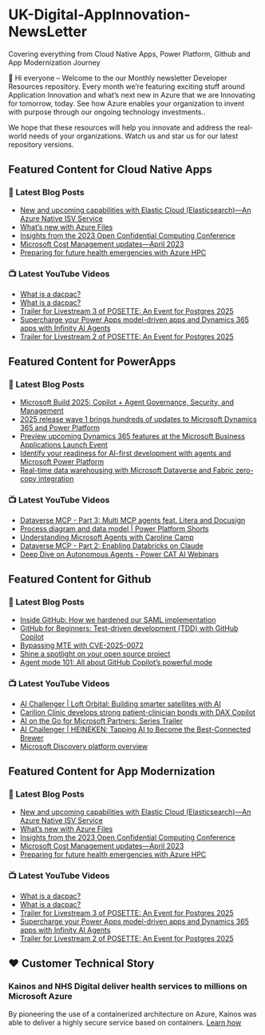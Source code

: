 # UK-Digital-AppInnovation-NewsLetter

Covering everything from Cloud Native Apps, Power Platform, Github and App Modernization Journey

👋 Hi everyone – Welcome to the our Monthly newsletter Developer Resources repository. Every month we’re featuring exciting stuff around Application Innovation and what’s next new in Azure that we are Innovating for tomorrow, today. See how Azure enables your organization to invent with purpose through our ongoing technology investments..


We hope that these resources will help you innovate and address the real-world needs of your organizations. Watch us and star us for our latest repository versions.

## Featured Content for Cloud Native Apps


### 📝 Latest Blog Posts

    
<!-- BLOGCNA:START -->
- [New and upcoming capabilities with Elastic Cloud (Elasticsearch)—An Azure Native ISV Service](https://azure.microsoft.com/blog/new-and-upcoming-capabilities-with-elastic-cloud-elasticsearch-an-azure-native-isv-service/)
- [What’s new with Azure Files](https://azure.microsoft.com/blog/what-s-new-with-azure-files/)
- [Insights from the 2023 Open Confidential Computing Conference](https://azure.microsoft.com/blog/insights-from-the-2023-open-confidential-computing-conference/)
- [Microsoft Cost Management updates—April 2023](https://azure.microsoft.com/blog/microsoft-cost-management-updates-april-2023/)
- [Preparing for future health emergencies with Azure HPC ](https://azure.microsoft.com/blog/preparing-for-future-health-emergencies-with-azure-hpc/)
<!-- BLOGCNA:END -->

### 📺 Latest YouTube Videos

 
<!-- YOUTUBECNA:START -->
- [What is a dacpac?](https://www.youtube.com/watch?v=FAACaUIvGt4)
- [What is a dacpac?](https://www.youtube.com/watch?v=ix3Vpf20mM8)
- [Trailer for Livestream 3 of POSETTE: An Event for Postgres 2025](https://www.youtube.com/watch?v=5O6ynz3zfkE)
- [Supercharge your Power Apps model-driven apps and Dynamics 365 apps with Infinity AI Agents](https://www.youtube.com/watch?v=ovEAwIZjQCI)
- [Trailer for Livestream 2 of POSETTE: An Event for Postgres 2025](https://www.youtube.com/watch?v=B5dXcgM6yGk)
<!-- YOUTUBECNA:END -->

##  Featured Content for PowerApps
### 📝 Latest Blog Posts
<!-- BLOGPOWER:START -->
- [Microsoft Build 2025: Copilot + Agent Governance, Security, and Management](https://www.microsoft.com/en-us/power-platform/blog/2025/05/15/microsoft-build-2025-agent-governance-what-to-look-for/)
- [2025 release wave 1 brings hundreds of updates to Microsoft Dynamics 365 and Power Platform](https://www.microsoft.com/en-us/dynamics-365/blog/business-leader/2025/04/30/2025-release-wave-1-brings-hundreds-of-updates-to-microsoft-dynamics-365-and-power-platform/)
- [Preview upcoming Dynamics 365 features at the Microsoft Business Applications Launch Event](https://www.microsoft.com/en-us/dynamics-365/blog/business-leader/2025/04/16/preview-upcoming-dynamics-365-features-at-the-microsoft-business-applications-launch-event/)
- [Identify your readiness for AI-first development with agents and Microsoft Power Platform](https://www.microsoft.com/en-us/power-platform/blog/2025/04/14/identify-your-readiness-for-ai-first-development-with-agents-and-microsoft-power-platform/)
- [Real-time data warehousing with Microsoft Dataverse and Fabric zero-copy integration](https://www.microsoft.com/en-us/power-platform/blog/2025/03/31/dataverse-and-fabric-zero-copy-integration/)
<!-- BLOGPOWER:END -->
 ### 📺 Latest YouTube Videos
    
<!-- YOUTUBEPOWER:START -->
- [Dataverse MCP - Part 3: Multi MCP agents feat. Litera and Docusign](https://www.youtube.com/watch?v=POgjypUbRyQ)
- [Process diagram and data model | Power Platform Shorts](https://www.youtube.com/watch?v=1VZBCPY_BRQ)
- [Understanding Microsoft Agents with Caroline Camp](https://www.youtube.com/watch?v=PZW0D6ib-lA)
- [Dataverse MCP - Part 2: Enabling Databricks on Claude](https://www.youtube.com/watch?v=7eCN8smtcCE)
- [Deep Dive on Autonomous Agents - Power CAT AI Webinars](https://www.youtube.com/watch?v=N68QbVEjiMo)
<!-- YOUTUBEPOWER:END -->

##  Featured Content for Github
### 📝 Latest Blog Posts
<!-- BLOGGITHUB:START -->
- [Inside GitHub: How we hardened our SAML implementation](https://github.blog/security/web-application-security/inside-github-how-we-hardened-our-saml-implementation/)
- [GitHub for Beginners: Test-driven development (TDD) with GitHub Copilot](https://github.blog/ai-and-ml/github-copilot/github-for-beginners-test-driven-development-tdd-with-github-copilot/)
- [Bypassing MTE with CVE-2025-0072](https://github.blog/security/vulnerability-research/bypassing-mte-with-cve-2025-0072/)
- [Shine a spotlight on your open source project](https://github.blog/open-source/shine-a-spotlight-on-your-open-source-project/)
- [Agent mode 101: All about GitHub Copilot’s powerful mode](https://github.blog/ai-and-ml/github-copilot/agent-mode-101-all-about-github-copilots-powerful-mode/)
<!-- BLOGGITHUB:END -->
### 📺 Latest YouTube Videos
<!-- YOUTUBEGITHUB:START -->
- [AI Challenger | Loft Orbital: Building smarter satellites with AI](https://www.youtube.com/watch?v=lGtTnFlI6yA)
- [Carilion Clinic develops strong patient-clinician bonds with DAX Copilot](https://www.youtube.com/watch?v=DaMWXnKUp_U)
- [AI on the Go for Microsoft Partners: Series Trailer](https://www.youtube.com/watch?v=cWIHcbOihY4)
- [AI Challenger | HEINEKEN: Tapping AI to Become the Best-Connected Brewer](https://www.youtube.com/watch?v=Vo647KQyMus)
- [Microsoft Discovery platform overview](https://www.youtube.com/watch?v=R8d5JsJ9R64)
<!-- YOUTUBEGITHUB:END -->
##  Featured Content for App Modernization
### 📝 Latest Blog Posts
<!-- BLOGAPPMOD:START -->
- [New and upcoming capabilities with Elastic Cloud (Elasticsearch)—An Azure Native ISV Service](https://azure.microsoft.com/blog/new-and-upcoming-capabilities-with-elastic-cloud-elasticsearch-an-azure-native-isv-service/)
- [What’s new with Azure Files](https://azure.microsoft.com/blog/what-s-new-with-azure-files/)
- [Insights from the 2023 Open Confidential Computing Conference](https://azure.microsoft.com/blog/insights-from-the-2023-open-confidential-computing-conference/)
- [Microsoft Cost Management updates—April 2023](https://azure.microsoft.com/blog/microsoft-cost-management-updates-april-2023/)
- [Preparing for future health emergencies with Azure HPC ](https://azure.microsoft.com/blog/preparing-for-future-health-emergencies-with-azure-hpc/)
<!-- BLOGAPPMOD:END -->
### 📺 Latest YouTube Videos
<!-- YOUTUBEAPPMOD:START -->
- [What is a dacpac?](https://www.youtube.com/watch?v=FAACaUIvGt4)
- [What is a dacpac?](https://www.youtube.com/watch?v=ix3Vpf20mM8)
- [Trailer for Livestream 3 of POSETTE: An Event for Postgres 2025](https://www.youtube.com/watch?v=5O6ynz3zfkE)
- [Supercharge your Power Apps model-driven apps and Dynamics 365 apps with Infinity AI Agents](https://www.youtube.com/watch?v=ovEAwIZjQCI)
- [Trailer for Livestream 2 of POSETTE: An Event for Postgres 2025](https://www.youtube.com/watch?v=B5dXcgM6yGk)
<!-- YOUTUBEAPPMOD:END -->


## ♥️ Customer Technical Story 

### Kainos and NHS Digital deliver health services to millions on Microsoft Azure

By pioneering the use of a containerized architecture on Azure, Kainos was able to deliver a highly secure service based on containers. [Learn how](https://customers.microsoft.com/en-us/story/1368348549535774520-kainos-and-nhs-digital-deliver-health-services-to-millions-on-microsoft-azure)

